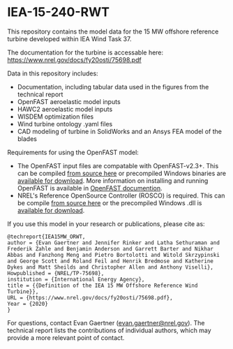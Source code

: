 # IEA-15-240-RWT
This repository contains the model data for the 15 MW offshore reference turbine developed within IEA Wind Task 37.

The documentation for the turbine is accessable here: https://www.nrel.gov/docs/fy20osti/75698.pdf

Data in this repository includes:
* Documentation, including tabular data used in the figures from the technical report
* OpenFAST aeroelastic model inputs
* HAWC2 aeroelastic model inputs
* WISDEM optimization files
* Wind turbine ontology .yaml files
* CAD modeling of turbine in SolidWorks and an Ansys FEA model of the blades

Requirements for using the OpenFAST model:
* The OpenFAST input files are compatable with OpenFAST-v2.3+.  This can be compiled [from source here](https://github.com/OpenFAST/openfast.git) or precompiled Windows binaries are [available for download](https://github.com/OpenFAST/openfast/releases/latest/download/windows_openfast_binaries.zip). More information on installing and running OpenFAST is available in [OpenFAST documention](https://openfast.readthedocs.io/en/master/). 
* NREL's Reference OpenSource Controller (ROSCO) is required.  This can be compile [from source here](https://github.com/nrel/rosco) or the precompiled Windows .dll is [available for download](https://github.com/NREL/ROSCO/releases/tag/latest).

If you use this model in your research or publications, please cite as:

    @techreport{IEA15MW_ORWT,
    author = {Evan Gaertner and Jennifer Rinker and Latha Sethuraman and Frederik Zahle and Benjamin Anderson and Garrett Barter and Nikhar Abbas and Fanzhong Meng and Pietro Bortolotti and Witold Skrzypinski and George Scott and Roland Feil and Henrik Bredmose and Katherine Dykes and Matt Sheilds and Christopher Allen and Anthony Viselli},
    Howpublished = {NREL/TP-75698},
    institution = {International Energy Agency},
    title = {{Definition of the IEA 15 MW Offshore Reference Wind Turbine}},
    URL = {https://www.nrel.gov/docs/fy20osti/75698.pdf},
    Year = {2020}
    }

For questions, contact Evan Gaertner (evan.gaertner@nrel.gov).  The technical report lists the contributions of individual authors, which may provide a more relevant point of contact.
